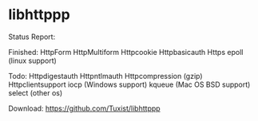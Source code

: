# libhttppp

Status Report:

Finished:
HttpForm
HttpMultiform
Httpcookie
Httpbasicauth
Https
epoll (linux support)

Todo:
Httpdigestauth
Httpntlmauth
Httpcompression (gzip)
Httpclientsupport
iocp (Windows support)
kqueue (Mac OS BSD support)
select (other os)

Download:
https://github.com/Tuxist/libhttppp

